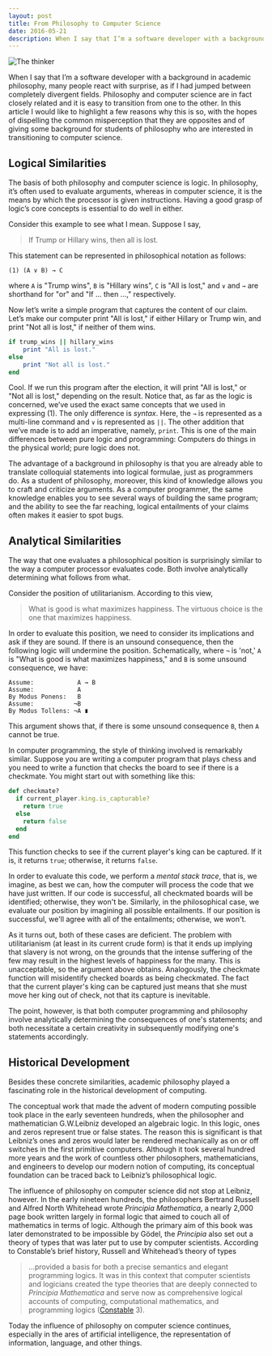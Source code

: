 ```yaml
---
layout: post
title: From Philosophy to Computer Science
date: 2016-05-21
description: When I say that I’m a software developer with a background in academic philosophy, many people react with surprise, as if I had jumped...
---
```

<p>
  <div class="fixed-img-spreader fifty">
    <div class="fixed-img-setter">
      <img src="{{ assets|key:'images/philosophy.jpg' }}"
        alt="The thinker"
        class="fixed-img">
    </div>
  </div>
</p>

When I say that I’m a software developer with a background in academic philosophy, many people react with surprise, as if I had jumped between completely divergent fields. Philosophy and computer science are in fact closely related and it is easy to transition from one to the other. In this article I would like to highlight a few reasons why this is so, with the hopes of dispelling the common misperception that they are opposites and of giving some background for students of philosophy who are interested in transitioning to computer science.

## Logical Similarities

The basis of both philosophy and computer science is logic. In philosophy, it’s often used to evaluate arguments, whereas in computer science, it is the means by which the processor is given instructions. Having a good grasp of logic’s core concepts is essential to do well in either.

Consider this example to see what I mean. Suppose I say,

> If Trump or Hillary wins, then all is lost.

This statement can be represented in philosophical notation as follows:

```
(1) (A ∨ B) → C
```

where `A` is "Trump wins", `B` is "Hillary wins", `C` is "All is lost," and  `∨` and `→` are shorthand for "or" and "If … then …," respectively.

Now let’s write a simple program that captures the content of our claim. Let’s make our computer print "All is lost," if either Hillary or Trump win, and print "Not all is lost," if neither of them wins.

```ruby
if trump_wins || hillary_wins
    print "All is lost."
else
    print "Not all is lost."
end
```

Cool. If we run this program after the election, it will print "All is lost," or "Not all is lost," depending on the result. Notice that, as far as the logic is concerned, we’ve used the exact same concepts that we used in expressing (1). The only difference is *syntax*. Here, the `→` is represented as a multi-line command and  `∨` is represented as `||`. The other addition that we’ve made is to add an imperative, namely, `print`. This is one of the main differences between pure logic and programming: Computers do things in the physical world; pure logic does not.

The advantage of a background in philosophy is that you are already able to translate colloquial statements into logical formulae, just as programmers do. As a student of philosophy, moreover, this kind of knowledge allows you to craft and criticize arguments. As a computer programmer, the same knowledge enables you to see several ways of building the same program; and the ability to see the far reaching, logical entailments of your claims often makes it easier to spot bugs.

## Analytical Similarities

The way that one evaluates a philosophical position is surprisingly similar to the way a computer processor evaluates code. Both involve analytically determining what follows from what.

Consider the position of utilitarianism. According to this view,

> What is good is what maximizes happiness. The virtuous choice is the one that maximizes happiness.

In order to evaluate this position, we need to consider its implications and ask if they are sound. If there is an unsound consequence, then the following logic will undermine the position. Schematically, where `¬` is 'not,' `A` is "What is good is what maximizes happiness," and `B` is some unsound consequence, we have:

```
Assume:            A → B
Assume:            A
By Modus Ponens:   B
Assume:           ¬B
By Modus Tollens: ¬A ∎
```

This argument shows that, if there is some unsound consequence `B`, then `A` cannot be true.

In computer programming, the style of thinking involved is remarkably similar. Suppose you are writing a computer program that plays chess and you need to write a function that checks the board to see if there is a checkmate. You might start out with something like this:

```ruby
def checkmate?
  if current_player.king.is_capturable?
    return true
  else
    return false
  end
end
```

This function checks to see if the current player's king can be captured. If it is, it returns `true`; otherwise, it returns `false`.

In order to evaluate this code, we perform a *mental stack trace*, that is, we imagine, as best we can, how the computer will process the code that we have just written. If our code is successful, all checkmated boards will be identified; otherwise, they won't be. Similarly, in the philosophical case, we evaluate our position by imagining all possible entailments. If our position is successful, we'll agree with all of the entailments; otherwise, we won't.

As it turns out, both of these cases are deficient. The problem with utilitarianism (at least in its current crude form) is that it ends up implying that slavery is not wrong, on the grounds that the intense suffering of the few may result in the highest levels of happiness for the many. This is unacceptable, so the argument above obtains. Analogously, the checkmate function will misidentify checked boards as being checkmated. The fact that the current player's king can be captured just means that she must move her king out of check, not that its capture is inevitable.

The point, however, is that both computer programming and philosophy involve analytically determining the consequences of one's statements; and both necessitate a certain creativity in subsequently modifying one's statements accordingly.

## Historical Development

Besides these concrete similarities, academic philosophy played a fascinating role in the historical development of computing.

The conceptual work that made the advent of modern computing possible took place in the early seventeen hundreds, when the philosopher and mathematician G.W.Leibniz developed an algebraic logic. In this logic, ones and zeros represent true or false states. The reason this is significant is that Leibniz’s ones and zeros would later be rendered mechanically as on or off switches in the first primitive computers. Although it took several hundred more years and the work of countless other philosophers, mathematicians, and engineers to develop our modern notion of computing, its conceptual foundation can be traced back to Leibniz’s philosophical logic.

The influence of philosophy on computer science did not stop at Leibniz, however. In the early nineteen hundreds, the philosophers Bertrand Russell and Alfred North Whitehead wrote *Principia Mathematica*, a nearly 2,000 page book written largely in formal logic that aimed to couch all of mathematics in terms of logic. Although the primary aim of this book was later demonstrated to be impossible by Gödel, the *Principia* also set out a theory of types that was later put to use by computer scientists. According to Constable’s brief history, Russell and Whitehead’s theory of types

> …provided a basis for both a precise semantics and elegant programming logics. It was in this context that computer scientists and logicians created the type theories that are deeply connected to *Principia Mathematica* and serve now as comprehensive logical accounts of computing, computational mathematics, and programming logics ([Constable](https://www.srcf.ucam.org/principia/files/rc.pdf) 3).

Today the influence of philosophy on computer science continues, especially in the ares of artificial intelligence, the representation of information, language, and other things.
